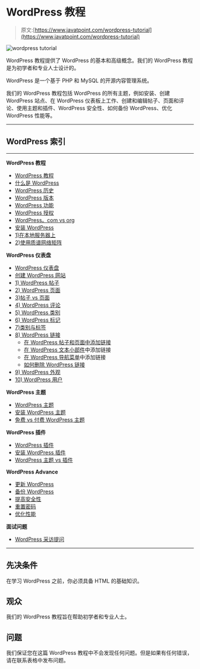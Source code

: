 # WordPress 教程

> 原文:[https://www.javatpoint.com/wordpress-tutorial](https://www.javatpoint.com/wordpress-tutorial)

![wordpress tutorial](../Images/84ea6585d04e021fff531c21d93fbca2.png)

WordPress 教程提供了 WordPress 的基本和高级概念。我们的 WordPress 教程是为初学者和专业人士设计的。

WordPress 是一个基于 PHP 和 MySQL 的开源内容管理系统。

我们的 WordPress 教程包括 WordPress 的所有主题，例如安装、创建 WordPress 站点、在 WordPress 仪表板上工作、创建和编辑帖子、页面和评论、使用主题和插件、WordPress 安全性、如何备份 WordPress、优化 WordPress 性能等。

* * *

## WordPress 索引

* * *

**WordPress 教程**

*   [WordPress 教程](wordpress-tutorial)
*   [什么是 WordPress](what-is-wordpress)
*   [WordPress 历史](wordpress-history)
*   [WordPress 版本](wordpress-versions)
*   [WordPress 功能](wordpress-features)
*   [WordPress 授权](wordpress-licensing)
*   [WordPress。com vs org](wordpress-com-vs-wordpress-org)
*   [安装 WordPress](installing-wordpress)
*   [1)在本地服务器上](installing-wordpress-on-local-server)
*   [2)使用质谱网络矩阵](installing-wordpress-using-ms-webmatrix)

**WordPress 仪表盘**

*   [WordPress 仪表盘](wordpress-dashboard)
*   [创建 WordPress 网站](how-to-create-wordpress-site)
*   [1) WordPress 帖子](wordpress-posts)
*   [2) WordPress 页面](wordpress-pages)
*   [3)帖子 vs 页面](wordpress-posts-vs-pages)
*   [4) WordPress 评论](wordpress-comments)
*   [5) WordPress 类别](wordpress-categories)
*   [6) WordPress 标记](wordpress-tags)
*   [7)类别与标签](wordpress-categories-vs-tags)
*   [8) WordPress 链接](wordpress-links)
    *   [在 WordPress 帖子和页面中添加链接](add-a-link-in-wordpress-posts-and-pages)
    *   [在 WordPress 文本小部件](how-to-add-a-link-in-wordpress-text-widgets)中添加链接
    *   [在 WordPress 导航菜单](how-to-add-a-new-link-in-wordpress-navigation-menus)中添加链接
    *   [如何删除 WordPress 链接](how-to-deletes-wordpress-links)
*   [9) WordPress 外观](wordpress-appearance)
*   [10) WordPress 用户](wordpress-users)

**WordPress 主题**

*   [WordPress 主题](wordpress-theme)
*   [安装 WordPress 主题](how-to-install-wordpress-themes)
*   [免费 vs 付费 WordPress 主题](free-vs-paid-wordpress-themes)

**WordPress 插件**

*   [WordPress 插件](wordpress-plugins)
*   [安装 WordPress 插件](how-to-install-wordpress-plugins)
*   [WordPress 主题 vs 插件](difference-between-wordpress-themes-and-plugins)

**WordPress Advance**

*   [更新 WordPress](how-to-update-wordpress-site)
*   [备份 WordPress](how-to-backup-wordpress-site)
*   [提高安全性](how-to-improve-wordpress-security)
*   [重置密码](how-to-reset-password-in-wordpress)
*   [优化性能](how-to-optimize-wordpress-performance)

**面试问题**

*   [WordPress 采访提问](wordpress-interview-questions)

* * *

## 先决条件

在学习 WordPress 之前，你必须具备 HTML 的基础知识。

## 观众

我们的 WordPress 教程旨在帮助初学者和专业人士。

## 问题

我们保证您在这篇 WordPress 教程中不会发现任何问题。但是如果有任何错误，请在联系表格中发布问题。